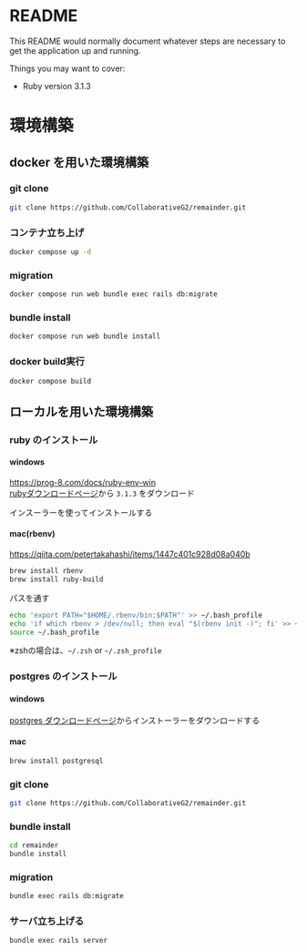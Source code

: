 # README

This README would normally document whatever steps are necessary to get the
application up and running.

Things you may want to cover:

* Ruby version
3.1.3

# 環境構築
## docker を用いた環境構築
### git clone
```bash
git clone https://github.com/CollaborativeG2/remainder.git
```

### コンテナ立ち上げ
```bash
docker compose up -d
```

### migration
```bash
docker compose run web bundle exec rails db:migrate
```

### bundle install
```bash
docker compose run web bundle install
```

### docker build実行
```bash
docker compose build
```

## ローカルを用いた環境構築

### ruby のインストール

#### windows
https://prog-8.com/docs/ruby-env-win  
[rubyダウンロードページ](https://rubyinstaller.org/downloads/)から `3.1.3` をダウンロード

インスーラーを使ってインストールする

#### mac(rbenv)
https://qiita.com/petertakahashi/items/1447c401c928d08a040b  
```bash
brew install rbenv
brew install ruby-build
```

パスを通す
```bash
echo 'export PATH="$HOME/.rbenv/bin:$PATH"' >> ~/.bash_profile
echo 'if which rbenv > /dev/null; then eval "$(rbenv init -)"; fi' >> ~/.bash_profile
source ~/.bash_profile
```
※zshの場合は、`~/.zsh` or `~/.zsh_profile`

### postgres のインストール

#### windows
[postgres ダウンロードページ](https://www.postgresql.org/download/windows/)からインストーラーをダウンロードする

#### mac
```bash
brew install postgresql
```

### git clone
```bash
git clone https://github.com/CollaborativeG2/remainder.git
```

### bundle install
```bash
cd remainder
bundle install
```

### migration
```bash
bundle exec rails db:migrate
```

### サーバ立ち上げる
```bash
bundle exec rails server
```
